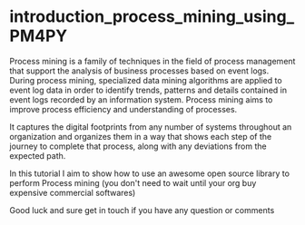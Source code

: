 # introduction_process_mining_using_PM4PY
Process mining is a family of techniques in the field of process management that support the analysis of business processes based on event logs. During process mining, specialized data mining algorithms are applied to event log data in order to identify trends, patterns and details contained in event logs recorded by an information system. Process mining aims to improve process efficiency and understanding of processes.

It captures the digital footprints from any number of systems throughout an organization and organizes them in a way that shows each step of the journey to complete that process, along with any deviations from the expected path.

In this tutorial I aim to show how to use an awesome open source library to perform Process mining (you don't need to wait until your org buy expensive commercial softwares)

Good luck and sure get in touch if you have any question or comments
